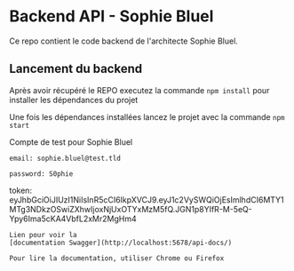 # Backend API - Sophie Bluel

Ce repo contient le code backend de l'architecte Sophie Bluel. 

## Lancement du backend

Après avoir récupéré le REPO executez la commande `npm install` pour installer les dépendances du projet

Une fois les dépendances installées lancez le projet avec la commande `npm start`

Compte de test pour Sophie Bluel

```
email: sophie.bluel@test.tld

password: S0phie 
```
 
token: eyJhbGciOiJIUzI1NiIsInR5cCI6IkpXVCJ9.eyJ1c2VySWQiOjEsImlhdCI6MTY1MTg3NDkzOSwiZXhwIjoxNjUxOTYxMzM5fQ.JGN1p8YIfR-M-5eQ-Ypy6Ima5cKA4VbfL2xMr2MgHm4

 ```
Lien pour voir la
[documentation Swagger](http://localhost:5678/api-docs/)

Pour lire la documentation, utiliser Chrome ou Firefox
